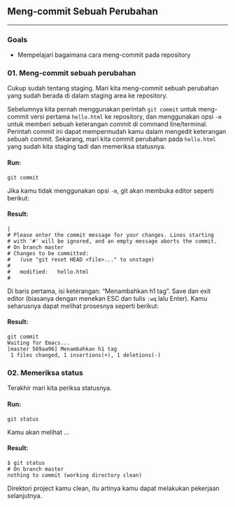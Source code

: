 ## Meng-commit Sebuah Perubahan

---

### Goals

* Mempelajari bagaimana cara meng-commit pada repository

### 01. Meng-commit sebuah perubahan

Cukup sudah tentang staging.  Mari kita meng-commit sebuah perubahan yang sudah berada di dalam staging area ke repository.

Sebelumnya kita pernah menggunakan perintah ```git commit``` untuk meng-commit versi pertama ```hello.html``` ke repository, dan menggunakan opsi ```-m``` untuk memberi sebuah keterangan commit di command line/terminal. Perintah commit ini dapat mempermudah kamu dalam mengedit keterangan sebuah commit. Sekarang, mari kita commit perubahan pada ```hello.html``` yang sudah kita staging tadi dan memeriksa statusnya.

#### Run:
```
git commit
```

Jika kamu tidak menggunakan opsi ```-m```, git akan membuka editor seperti berikut:

#### Result:
```
|
# Please enter the commit message for your changes. Lines starting
# with '#' will be ignored, and an empty message aborts the commit.
# On branch master
# Changes to be committed:
#   (use "git reset HEAD <file>..." to unstage)
#
#	modified:   hello.html
#
```

Di baris pertama, isi keterangan: &#8220;Menambahkan h1 tag&#8221;. Save dan exit editor (biasanya dengan menekan ESC dan tulis ```:wq``` lalu Enter). Kamu seharusnya dapat melihat prosesnya seperti berikut:

#### Result:
```
git commit
Waiting for Emacs...
[master 569aa96] Menambahkan h1 tag
 1 files changed, 1 insertions(+), 1 deletions(-)
```

### 02. Memeriksa status

Terakhir mari kita periksa statusnya.

#### Run:
```
git status
```

Kamu akan melihat &#8230;

#### Result:
```
$ git status
# On branch master
nothing to commit (working directory clean)
```

Direktori project kamu clean, itu artinya kamu dapat melakukan pekerjaan selanjutnya.
